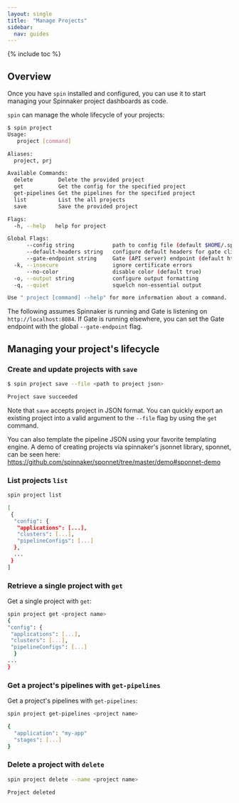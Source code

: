 ```yaml
---
layout: single
title:  "Manage Projects"
sidebar:
  nav: guides
---
```


{% include toc %}

## Overview

Once you have `spin` installed and configured, you can use it to start
managing your Spinnaker project dashboards as code.

`spin` can manage the whole lifecycle of your projects:

```bash
$ spin project
Usage:
   project [command]

Aliases:
  project, prj

Available Commands:
  delete        Delete the provided project
  get           Get the config for the specified project
  get-pipelines Get the pipelines for the specified project
  list          List the all projects
  save          Save the provided project

Flags:
  -h, --help   help for project

Global Flags:
      --config string            path to config file (default $HOME/.spin/config)
      --default-headers string   configure default headers for gate client as comma separated list (e.g. key1=value1,key2=value2)
      --gate-endpoint string     Gate (API server) endpoint (default http://localhost:8084)
  -k, --insecure                 ignore certificate errors
      --no-color                 disable color (default true)
  -o, --output string            configure output formatting
  -q, --quiet                    squelch non-essential output

Use " project [command] --help" for more information about a command.
```

The following assumes Spinnaker is running and Gate is
listening on `http://localhost:8084`. If Gate is running elsewhere,
you can set the Gate endpoint with the global `--gate-endpoint` flag.

## Managing your project's lifecycle

### Create and update projects with `save`

```bash
$ spin project save --file <path to project json>

Project save succeeded
```

Note that `save` accepts project in JSON format. You can quickly export an
existing project into a valid argument to the `--file` flag by using the `get` command.

You can also template the pipeline JSON using your favorite templating engine.
A demo of creating projects via spinnaker's jsonnet library, sponnet, can be seen here:
https://github.com/spinnaker/sponnet/tree/master/demo#sponnet-demo

### List projects `list`

```bash
spin project list

[
 {
  "config": {
   "applications": [...],
   "clusters": [...],
   "pipelineConfigs": [...]
  },
  ...
 }
]
```

### Retrieve a single project with `get`

Get a single project with `get`:

```bash
spin project get <project name>
{
"config": {
 "applications": [...],
 "clusters": [...],
 "pipelineConfigs": [...]
  }
...
}
```

### Get a project's pipelines with `get-pipelines`

Get a project's pipelines with `get-pipelines`:

```bash
spin project get-pipelines <project name>

{
  "application": "my-app"
  "stages": [...]
}
```

### Delete a project with `delete`

```bash
spin project delete --name <project name>

Project deleted
```
